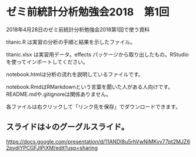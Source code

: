 # ゼミ前統計分析勉強会2018　第1回
2018年4月28日のゼミ前統計分析勉強会2018第1回で使う資料

titanic.R は実習の分析の手順と結果を示したファイル。

titanic.xlsx は実習用データ。effects パッケージから取り出したもの。RStudioを使ってインポートしてください。

notebook.htmlは分析の流れを説明しているファイルです。

notebook.RmdはRMarkdownという言葉を聞いた人がある人向けです。README.mdや.gitignoreは関係ありません。

各ファイルは右クリックして「リンク先を保存」でダウンロードできます。

## スライドは↓のグーグルスライド。
https://docs.google.com/presentation/d/11ANDI8u5rhVwNiMKyv77pt2MJZ62pydiYPCGFJIPiXM/edit?usp=sharing
